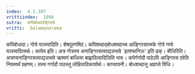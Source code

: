 ```yaml
---
index:  4.1.107
vrittiindex:  1094
sutra:  कपिबोधादाङ्गिरसे
vritti:  balamanorama 
---
```


कपिबोधादा। गोत्रे यञ्स्यादिति। शेषपूरणमिदं। कपिशब्दाद्बोधशब्दाच्च आङ्गिरसात्मके गोत्रे गम्ये यञ्स्यादित्यर्थः। कापेय इति। अत्र गोत्रस्य अनाङ्गिरसत्वाद्यञभावे `इतश्चानिञः' इति ढक्। बौधिरिति। अत्राप्यनाङ्गिरसत्वाद्यञभावे ऋष्यणं बाधित्वा बाह्वादित्वादिञिति भावः। कपेर्गर्गादौ पाठेऽपि आङ्गिरस एवेति नियमार्थं ग्रहणम्। तस्य गर्गादौ पाठस्तु लोहितादिकार्यार्थः। काप्यायनी। बोधशब्दात्तु अप्राप्ते विधिः। 

